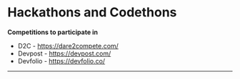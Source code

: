# Hackathons and Codethons

**Competitions to participate in**


* D2C - https://dare2compete.com/
* Devpost -  https://devpost.com/
* Devfolio - https://devfolio.co/

****